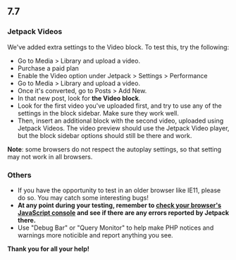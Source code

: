 ## 7.7

### Jetpack Videos

We've added extra settings to the Video block. To test this, try the following:

- Go to Media > Library and upload a video.
- Purchase a paid plan
- Enable the Video option under Jetpack > Settings > Performance
- Go to Media > Library and upload a video.
- Once it's converted, go to Posts > Add New.
- In that new post, look for **the Video block**.
- Look for the first video you've uploaded first, and try to use any of the settings in the block sidebar. Make sure they work well.
- Then, insert an additional block with the second video, uploaded using Jetpack Videos. The video preview should use the Jetpack Video player, but the block sidebar options should still be there and work.

**Note**: some browsers do not respect the autoplay settings, so that setting may not work in all browsers.

### Others

- If you have the opportunity to test in an older browser like IE11, please do so. You may catch some interesting bugs!
- **At any point during your testing, remember to [check your browser's JavaScript console](https://codex.wordpress.org/Using_Your_Browser_to_Diagnose_JavaScript_Errors#Step_3:_Diagnosis) and see if there are any errors reported by Jetpack there.**
- Use "Debug Bar" or "Query Monitor" to help make PHP notices and warnings more noticible and report anything you see.

**Thank you for all your help!**
